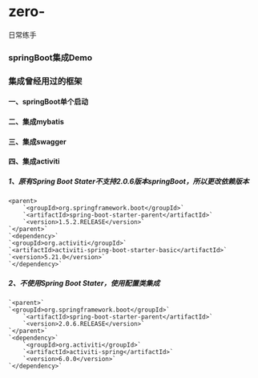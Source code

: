 # zero-  
日常练手  

### springBoot集成Demo  
 ### 集成曾经用过的框架  
#### 一、springBoot单个启动  
#### 二、集成mybatis  
#### 三、集成swagger  
#### 四、集成activiti  
##### 1、原有Spring Boot Stater不支持2.0.6版本springBoot，所以更改依赖版本  
    <parent>    
    	`<groupId>org.springframework.boot</groupId>`   
    	`<artifactId>spring-boot-starter-parent</artifactId>`     
    	`<version>1.5.2.RELEASE</version>`  
  	`</parent>`    
    `<dependency>`      
	`<groupId>org.activiti</groupId>`    
	`<artifactId>activiti-spring-boot-starter-basic</artifactId>`    
	`<version>5.21.0</version>`    
    `</dependency>`    
##### 2、不使用Spring Boot Stater，使用配置类集成  
    `<parent>`  
   	`<groupId>org.springframework.boot</groupId>`  
    	`<artifactId>spring-boot-starter-parent</artifactId>`  
    	`<version>2.0.6.RELEASE</version>`  
  	`</parent>`  
    `<dependency>`  
    	`<groupId>org.activiti</groupId>`  
    	`<artifactId>activiti-spring</artifactId>`  
    	`<version>6.0.0</version>`  
    `</dependency>`   
